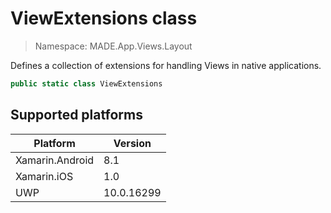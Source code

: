 # ViewExtensions class

> Namespace: MADE.App.Views.Layout

Defines a collection of extensions for handling Views in native applications.

```csharp
public static class ViewExtensions
```

## Supported platforms

| Platform | Version |
| --- | --- |
| Xamarin.Android | 8.1 |
| Xamarin.iOS  | 1.0 |
| UWP | 10.0.16299 | 